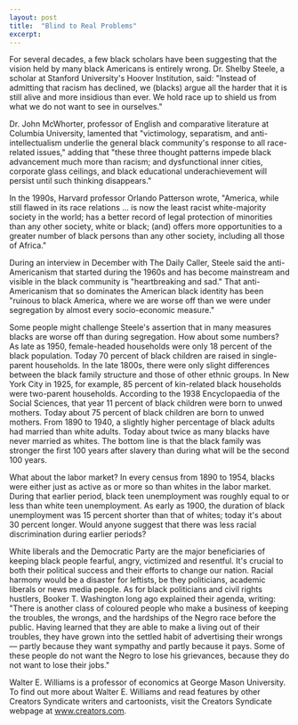 ```yaml
---
layout: post
title:  "Blind to Real Problems"
excerpt:
---
```




For several decades, a few black scholars have been suggesting that the vision held by many black Americans is entirely wrong. Dr. Shelby Steele, a scholar at Stanford University's Hoover Institution, said: "Instead of admitting that racism has declined, we (blacks) argue all the harder that it is still alive and more insidious than ever. We hold race up to shield us from what we do not want to see in ourselves."

Dr. John McWhorter, professor of English and comparative literature at Columbia University, lamented that "victimology, separatism, and anti-intellectualism underlie the general black community's response to all race-related issues," adding that "these three thought patterns impede black advancement much more than racism; and dysfunctional inner cities, corporate glass ceilings, and black educational underachievement will persist until such thinking disappears."

In the 1990s, Harvard professor Orlando Patterson wrote, "America, while still flawed in its race relations ... is now the least racist white-majority society in the world; has a better record of legal protection of minorities than any other society, white or black; (and) offers more opportunities to a greater number of black persons than any other society, including all those of Africa."

During an interview in December with The Daily Caller, Steele said the anti-Americanism that started during the 1960s and has become mainstream and visible in the black community is "heartbreaking and sad." That anti-Americanism that so dominates the American black identity has been "ruinous to black America, where we are worse off than we were under segregation by almost every socio-economic measure."

Some people might challenge Steele's assertion that in many measures blacks are worse off than during segregation. How about some numbers? As late as 1950, female-headed households were only 18 percent of the black population. Today 70 percent of black children are raised in single-parent households. In the late 1800s, there were only slight differences between the black family structure and those of other ethnic groups. In New York City in 1925, for example, 85 percent of kin-related black households were two-parent households. According to the 1938 Encyclopaedia of the Social Sciences, that year 11 percent of black children were born to unwed mothers. Today about 75 percent of black children are born to unwed mothers. From 1890 to 1940, a slightly higher percentage of black adults had married than white adults. Today about twice as many blacks have never married as whites. The bottom line is that the black family was stronger the first 100 years after slavery than during what will be the second 100 years.



What about the labor market? In every census from 1890 to 1954, blacks were either just as active as or more so than whites in the labor market. During that earlier period, black teen unemployment was roughly equal to or less than white teen unemployment. As early as 1900, the duration of black unemployment was 15 percent shorter than that of whites; today it's about 30 percent longer. Would anyone suggest that there was less racial discrimination during earlier periods?

White liberals and the Democratic Party are the major beneficiaries of keeping black people fearful, angry, victimized and resentful. It's crucial to both their political success and their efforts to change our nation. Racial harmony would be a disaster for leftists, be they politicians, academic liberals or news media people. As for black politicians and civil rights hustlers, Booker T. Washington long ago explained their agenda, writing: "There is another class of coloured people who make a business of keeping the troubles, the wrongs, and the hardships of the Negro race before the public. Having learned that they are able to make a living out of their troubles, they have grown into the settled habit of advertising their wrongs — partly because they want sympathy and partly because it pays. Some of these people do not want the Negro to lose his grievances, because they do not want to lose their jobs."

Walter E. Williams is a professor of economics at George Mason University. To find out more about Walter E. Williams and read features by other Creators Syndicate writers and cartoonists, visit the Creators Syndicate webpage at www.creators.com.
